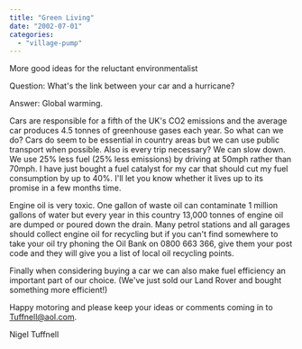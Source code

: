```yaml
---
title: "Green Living"
date: "2002-07-01"
categories: 
  - "village-pump"
---
```


More good ideas for the reluctant environmentalist

Question: What's the link between your car and a hurricane?

Answer: Global warming.

Cars are responsible for a fifth of the UK's CO2 emissions and the average car produces 4.5 tonnes of greenhouse gases each year. So what can we do? Cars do seem to be essential in country areas but we can use public transport when possible. Also is every trip necessary? We can slow down. We use 25% less fuel (25% less emissions) by driving at 50mph rather than 70mph. I have just bought a fuel catalyst for my car that should cut my fuel consumption by up to 40%. I'll let you know whether it lives up to its promise in a few months time.

Engine oil is very toxic. One gallon of waste oil can contaminate 1 million gallons of water but every year in this country 13,000 tonnes of engine oil are dumped or poured down the drain. Many petrol stations and all garages should collect engine oil for recycling but if you can't find somewhere to take your oil try phoning the Oil Bank on 0800 663 366, give them your post code and they will give you a list of local oil recycling points.

Finally when considering buying a car we can also make fuel efficiency an important part of our choice. (We've just sold our Land Rover and bought something more efficient!)

Happy motoring and please keep your ideas or comments coming in to Tuffnell@aol.com.

Nigel Tuffnell

